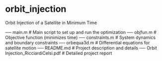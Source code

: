 # orbit_injection
Orbit Injection of a Satellite in Minimum Time

── main.m               # Main script to set up and run the optimization
── objfun.m             # Objective function (minimizes time)
── constraints.m        # System dynamics and boundary constraints
── orbequa3d.m          # Differential equations for satellite motion
── README.md            # Project description and details
── Orbit Injection_RicciardiCelsi.pdf # Detailed project report
